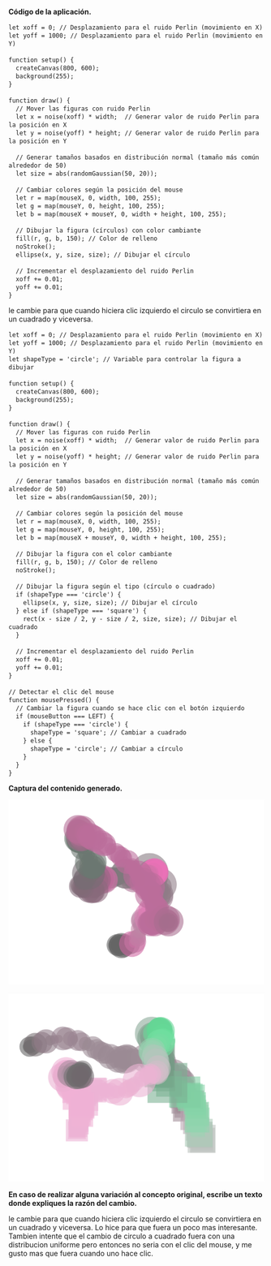 **Código de la aplicación.**

```
let xoff = 0; // Desplazamiento para el ruido Perlin (movimiento en X)
let yoff = 1000; // Desplazamiento para el ruido Perlin (movimiento en Y)

function setup() {
  createCanvas(800, 600);
  background(255);
}

function draw() {
  // Mover las figuras con ruido Perlin
  let x = noise(xoff) * width;  // Generar valor de ruido Perlin para la posición en X
  let y = noise(yoff) * height; // Generar valor de ruido Perlin para la posición en Y
  
  // Generar tamaños basados en distribución normal (tamaño más común alrededor de 50)
  let size = abs(randomGaussian(50, 20));

  // Cambiar colores según la posición del mouse
  let r = map(mouseX, 0, width, 100, 255);
  let g = map(mouseY, 0, height, 100, 255);
  let b = map(mouseX + mouseY, 0, width + height, 100, 255);

  // Dibujar la figura (círculos) con color cambiante
  fill(r, g, b, 150); // Color de relleno
  noStroke();
  ellipse(x, y, size, size); // Dibujar el círculo
  
  // Incrementar el desplazamiento del ruido Perlin
  xoff += 0.01;
  yoff += 0.01;
}
```

le cambie para que cuando hiciera clic izquierdo el circulo se convirtiera en un cuadrado y viceversa. 

```
let xoff = 0; // Desplazamiento para el ruido Perlin (movimiento en X)
let yoff = 1000; // Desplazamiento para el ruido Perlin (movimiento en Y)
let shapeType = 'circle'; // Variable para controlar la figura a dibujar

function setup() {
  createCanvas(800, 600);
  background(255);
}

function draw() {
  // Mover las figuras con ruido Perlin
  let x = noise(xoff) * width;  // Generar valor de ruido Perlin para la posición en X
  let y = noise(yoff) * height; // Generar valor de ruido Perlin para la posición en Y
  
  // Generar tamaños basados en distribución normal (tamaño más común alrededor de 50)
  let size = abs(randomGaussian(50, 20));

  // Cambiar colores según la posición del mouse
  let r = map(mouseX, 0, width, 100, 255);
  let g = map(mouseY, 0, height, 100, 255);
  let b = map(mouseX + mouseY, 0, width + height, 100, 255);

  // Dibujar la figura con el color cambiante
  fill(r, g, b, 150); // Color de relleno
  noStroke();

  // Dibujar la figura según el tipo (círculo o cuadrado)
  if (shapeType === 'circle') {
    ellipse(x, y, size, size); // Dibujar el círculo
  } else if (shapeType === 'square') {
    rect(x - size / 2, y - size / 2, size, size); // Dibujar el cuadrado
  }
  
  // Incrementar el desplazamiento del ruido Perlin
  xoff += 0.01;
  yoff += 0.01;
}

// Detectar el clic del mouse
function mousePressed() {
  // Cambiar la figura cuando se hace clic con el botón izquierdo
  if (mouseButton === LEFT) {
    if (shapeType === 'circle') {
      shapeType = 'square'; // Cambiar a cuadrado
    } else {
      shapeType = 'circle'; // Cambiar a círculo
    }
  }
}
```

**Captura del contenido generado.**

![Foto](../../../../assets/unidad1/act8-1.png)

![Foto](../../../../assets/unidad1/act8-2.png)

**En caso de realizar alguna variación al concepto original, escribe un texto donde expliques la razón del cambio.**

le cambie para que cuando hiciera clic izquierdo el circulo se convirtiera en un cuadrado y viceversa. Lo hice para que fuera un poco mas interesante. Tambien intente que el cambio de circulo a cuadrado fuera con una distribucion uniforme pero entonces no seria con el clic del mouse, y me gusto mas que fuera cuando uno hace clic.
